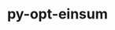 ---
title: "py-opt-einsum"
layout: cache
categories: [package, develop]
meta: {"compilers": ["gcc@11.4.0", "gcc@9.4.0", "none"], "num_specs": 95, "num_specs_by_stack": {"e4s": 26, "e4s-neoverse_v1": 6, "e4s-power": 1, "ml-darwin-aarch64-mps": 11, "ml-linux-aarch64-cpu": 13, "ml-linux-aarch64-cuda": 12, "ml-linux-x86_64-cpu": 25, "ml-linux-x86_64-cuda": 13, "ml-linux-x86_64-rocm": 13, "root": 95}, "oss": ["sequoia", "ubuntu20.04", "ubuntu22.04", "ubuntu24.04"], "platforms": ["darwin", "linux"], "stacks": ["e4s", "e4s-neoverse_v1", "e4s-power", "ml-darwin-aarch64-mps", "ml-linux-aarch64-cpu", "ml-linux-aarch64-cuda", "ml-linux-x86_64-cpu", "ml-linux-x86_64-cuda", "ml-linux-x86_64-rocm", "root"], "targets": ["aarch64", "neoverse_v1", "ppc64le", "x86_64_v3"], "versions": ["3.4.0"]}
spec_details: [{"compiler": "none", "hash": "2a5y7po5c24jpfjzdszya54lobjmmfic", "os": "ubuntu24.04", "platform": "linux", "size": "-", "stacks": ["ml-linux-x86_64-rocm", "root"], "target": "x86_64_v3", "variants": ["build_system=python_pip"], "versions": ["3.4.0"]}, {"compiler": "none", "hash": "2kokuvehaxenst4bgskn2sowp6r3ssmu", "os": "sequoia", "platform": "darwin", "size": "-", "stacks": ["ml-darwin-aarch64-mps", "root"], "target": "aarch64", "variants": ["build_system=python_pip"], "versions": ["3.4.0"]}, {"compiler": "none", "hash": "2slsw6i7lp4vclrfwc2xtkg6lxi2dz2v", "os": "ubuntu24.04", "platform": "linux", "size": "-", "stacks": ["ml-linux-x86_64-rocm", "root"], "target": "x86_64_v3", "variants": ["build_system=python_pip"], "versions": ["3.4.0"]}, {"compiler": "none", "hash": "2zfchh6m2btwzpq7vofv6tz26o5lokfn", "os": "ubuntu24.04", "platform": "linux", "size": "-", "stacks": ["ml-linux-x86_64-cpu", "root"], "target": "x86_64_v3", "variants": ["build_system=python_pip"], "versions": ["3.4.0"]}, {"compiler": "none", "hash": "2zqd3sr5w2aanjkqoarslazk5kwolkmg", "os": "ubuntu24.04", "platform": "linux", "size": "-", "stacks": ["ml-linux-aarch64-cpu", "ml-linux-aarch64-cuda", "root"], "target": "aarch64", "variants": ["build_system=python_pip"], "versions": ["3.4.0"]}, {"compiler": "none", "hash": "36k5qizzngvmh5quhg4luukwf5rgktl4", "os": "ubuntu24.04", "platform": "linux", "size": "-", "stacks": ["ml-linux-x86_64-cpu", "ml-linux-x86_64-cuda", "root"], "target": "x86_64_v3", "variants": ["build_system=python_pip"], "versions": ["3.4.0"]}, {"compiler": "none", "hash": "3jxnn546rny4ob5x5dhihds44spw3wwa", "os": "ubuntu24.04", "platform": "linux", "size": "-", "stacks": ["ml-linux-x86_64-cpu", "ml-linux-x86_64-cuda", "root"], "target": "x86_64_v3", "variants": ["build_system=python_pip"], "versions": ["3.4.0"]}, {"compiler": "none", "hash": "3vtrgw7m6l36ukdgthyqs4v6wrhgayt4", "os": "sequoia", "platform": "darwin", "size": "-", "stacks": ["ml-darwin-aarch64-mps", "root"], "target": "aarch64", "variants": ["build_system=python_pip"], "versions": ["3.4.0"]}, {"compiler": "none", "hash": "46lymdeqnqnwkfdqdu7u2kyggxh2rgjw", "os": "ubuntu24.04", "platform": "linux", "size": "-", "stacks": ["ml-linux-x86_64-rocm", "root"], "target": "x86_64_v3", "variants": ["build_system=python_pip"], "versions": ["3.4.0"]}, {"compiler": "none", "hash": "4buwb3mmcbsm7en7rlvppki3mhg65ukg", "os": "ubuntu22.04", "platform": "linux", "size": "-", "stacks": ["e4s", "root"], "target": "x86_64_v3", "variants": ["build_system=python_pip"], "versions": ["3.4.0"]}, {"compiler": "gcc@11.4.0", "hash": "6bigbf7l4xn7xvdnvvglvdpyfwmgetgt", "os": "ubuntu22.04", "platform": "linux", "size": "-", "stacks": ["e4s-neoverse_v1", "root"], "target": "neoverse_v1", "variants": ["build_system=python_pip"], "versions": ["3.4.0"]}, {"compiler": "none", "hash": "6fd3sermrpf7yhe4tisk65a3xhocgsly", "os": "ubuntu24.04", "platform": "linux", "size": "-", "stacks": ["ml-linux-x86_64-cpu", "ml-linux-x86_64-cuda", "root"], "target": "x86_64_v3", "variants": ["build_system=python_pip"], "versions": ["3.4.0"]}, {"compiler": "none", "hash": "6jm3rckmdi7wo6bm47irpma4hkbzirlm", "os": "ubuntu24.04", "platform": "linux", "size": "-", "stacks": ["ml-linux-x86_64-cpu", "ml-linux-x86_64-cuda", "root"], "target": "x86_64_v3", "variants": ["build_system=python_pip"], "versions": ["3.4.0"]}, {"compiler": "none", "hash": "7apwwrke2sckrbz6kfnf6t5wlabopizq", "os": "ubuntu22.04", "platform": "linux", "size": "-", "stacks": ["e4s", "root"], "target": "x86_64_v3", "variants": ["build_system=python_pip"], "versions": ["3.4.0"]}, {"compiler": "none", "hash": "7fgkej4u6mjnnx3gqd6x7wnrwqujrutb", "os": "sequoia", "platform": "darwin", "size": "-", "stacks": ["ml-darwin-aarch64-mps", "root"], "target": "aarch64", "variants": ["build_system=python_pip"], "versions": ["3.4.0"]}, {"compiler": "none", "hash": "7r74ybyi43zum5harjuu54jpklwtqarl", "os": "ubuntu24.04", "platform": "linux", "size": "-", "stacks": ["ml-linux-x86_64-cpu", "root"], "target": "x86_64_v3", "variants": ["build_system=python_pip"], "versions": ["3.4.0"]}, {"compiler": "none", "hash": "7s2u5abbw4yuylopm7jc6nvac5lasboj", "os": "sequoia", "platform": "darwin", "size": "-", "stacks": ["ml-darwin-aarch64-mps", "root"], "target": "aarch64", "variants": ["build_system=python_pip"], "versions": ["3.4.0"]}, {"compiler": "none", "hash": "7xramjrfckhb6lfih3gnjji4ijjahofl", "os": "ubuntu22.04", "platform": "linux", "size": "-", "stacks": ["e4s", "root"], "target": "x86_64_v3", "variants": ["build_system=python_pip"], "versions": ["3.4.0"]}, {"compiler": "none", "hash": "awtjjo6ge466tmmw4fillzsldbc2xami", "os": "ubuntu22.04", "platform": "linux", "size": "-", "stacks": ["e4s", "root"], "target": "x86_64_v3", "variants": ["build_system=python_pip"], "versions": ["3.4.0"]}, {"compiler": "none", "hash": "b3v4bwu5nxzrnwpiqaaqx4xru4jqx23r", "os": "ubuntu22.04", "platform": "linux", "size": "-", "stacks": ["e4s", "root"], "target": "x86_64_v3", "variants": ["build_system=python_pip"], "versions": ["3.4.0"]}, {"compiler": "none", "hash": "c3trueiljtknmwk4itm3grpytpdekrlh", "os": "ubuntu24.04", "platform": "linux", "size": "-", "stacks": ["ml-linux-x86_64-rocm", "root"], "target": "x86_64_v3", "variants": ["build_system=python_pip"], "versions": ["3.4.0"]}, {"compiler": "none", "hash": "c5eaanb3oxxvrpbl7a36zg5n67yugtxq", "os": "ubuntu24.04", "platform": "linux", "size": "-", "stacks": ["ml-linux-aarch64-cpu", "ml-linux-aarch64-cuda", "root"], "target": "aarch64", "variants": ["build_system=python_pip"], "versions": ["3.4.0"]}, {"compiler": "none", "hash": "cms2iy3nt2yiy4z5vaiejubdoeevshwt", "os": "ubuntu24.04", "platform": "linux", "size": "-", "stacks": ["ml-linux-x86_64-rocm", "root"], "target": "x86_64_v3", "variants": ["build_system=python_pip"], "versions": ["3.4.0"]}, {"compiler": "none", "hash": "ctr6jtsvne3wc3ht42w6z6hu65mhsa6p", "os": "ubuntu24.04", "platform": "linux", "size": "-", "stacks": ["ml-linux-x86_64-cpu", "ml-linux-x86_64-cuda", "root"], "target": "x86_64_v3", "variants": ["build_system=python_pip"], "versions": ["3.4.0"]}, {"compiler": "none", "hash": "dggl4ymubvmgdjkcatd7uqhqyz725yct", "os": "ubuntu22.04", "platform": "linux", "size": "-", "stacks": ["e4s", "root"], "target": "x86_64_v3", "variants": ["build_system=python_pip"], "versions": ["3.4.0"]}, {"compiler": "none", "hash": "djgopv3li2aqbfuj6l76mwltaw5uwbs4", "os": "ubuntu24.04", "platform": "linux", "size": "-", "stacks": ["ml-linux-x86_64-cpu", "ml-linux-x86_64-cuda", "root"], "target": "x86_64_v3", "variants": ["build_system=python_pip"], "versions": ["3.4.0"]}, {"compiler": "none", "hash": "dngto2tj7xujkqs74zx6vxxgfrekqm2n", "os": "ubuntu24.04", "platform": "linux", "size": "-", "stacks": ["ml-linux-x86_64-cpu", "root"], "target": "x86_64_v3", "variants": ["build_system=python_pip"], "versions": ["3.4.0"]}, {"compiler": "none", "hash": "dskavsuksi5vz4rzhemejrgg3sqkhpch", "os": "ubuntu24.04", "platform": "linux", "size": "-", "stacks": ["ml-linux-x86_64-cpu", "root"], "target": "x86_64_v3", "variants": ["build_system=python_pip"], "versions": ["3.4.0"]}, {"compiler": "none", "hash": "dycymyrb3epe5ykhoijj4k3uthgejbaa", "os": "ubuntu24.04", "platform": "linux", "size": "-", "stacks": ["ml-linux-aarch64-cpu", "ml-linux-aarch64-cuda", "root"], "target": "aarch64", "variants": ["build_system=python_pip"], "versions": ["3.4.0"]}, {"compiler": "none", "hash": "dyhnosdgtrld3mmh2w5d646jjp75gqww", "os": "ubuntu24.04", "platform": "linux", "size": "-", "stacks": ["ml-linux-aarch64-cpu", "ml-linux-aarch64-cuda", "root"], "target": "aarch64", "variants": ["build_system=python_pip"], "versions": ["3.4.0"]}, {"compiler": "none", "hash": "e7nbi5kaeeaysjck2zx6icot7xa3kk2r", "os": "ubuntu22.04", "platform": "linux", "size": "-", "stacks": ["e4s", "root"], "target": "x86_64_v3", "variants": ["build_system=python_pip"], "versions": ["3.4.0"]}, {"compiler": "none", "hash": "ecifkqasvikqn6wtleko3ip6goyezg6l", "os": "ubuntu24.04", "platform": "linux", "size": "-", "stacks": ["ml-linux-x86_64-cpu", "ml-linux-x86_64-cuda", "root"], "target": "x86_64_v3", "variants": ["build_system=python_pip"], "versions": ["3.4.0"]}, {"compiler": "none", "hash": "f2kmcfhtffp5gbrvirm2wlkvq2gfjcq3", "os": "ubuntu22.04", "platform": "linux", "size": "-", "stacks": ["e4s", "root"], "target": "x86_64_v3", "variants": ["build_system=python_pip"], "versions": ["3.4.0"]}, {"compiler": "none", "hash": "f3qrv23cju5u6ju2msxkyhnfelb6vt7t", "os": "sequoia", "platform": "darwin", "size": "-", "stacks": ["ml-darwin-aarch64-mps", "root"], "target": "aarch64", "variants": ["build_system=python_pip"], "versions": ["3.4.0"]}, {"compiler": "none", "hash": "f7utchs7b6lyeuhcj6p7lwtr3aez45db", "os": "ubuntu22.04", "platform": "linux", "size": "-", "stacks": ["e4s", "root"], "target": "x86_64_v3", "variants": ["build_system=python_pip"], "versions": ["3.4.0"]}, {"compiler": "none", "hash": "fvc6eswih6zhnkr5um5x36benrlwzzwa", "os": "ubuntu24.04", "platform": "linux", "size": "-", "stacks": ["ml-linux-x86_64-rocm", "root"], "target": "x86_64_v3", "variants": ["build_system=python_pip"], "versions": ["3.4.0"]}, {"compiler": "none", "hash": "fwzwlpg2ybdew6ibcedl6bmiekyeuqcf", "os": "ubuntu24.04", "platform": "linux", "size": "-", "stacks": ["ml-linux-x86_64-rocm", "root"], "target": "x86_64_v3", "variants": ["build_system=python_pip"], "versions": ["3.4.0"]}, {"compiler": "none", "hash": "fygzed77qcgjvouvxzxa7gcjykr7svdb", "os": "ubuntu22.04", "platform": "linux", "size": "-", "stacks": ["e4s", "root"], "target": "x86_64_v3", "variants": ["build_system=python_pip"], "versions": ["3.4.0"]}, {"compiler": "none", "hash": "gdfi7brv3usncdgdsbw6sdurig4i5qs6", "os": "ubuntu22.04", "platform": "linux", "size": "-", "stacks": ["e4s", "root"], "target": "x86_64_v3", "variants": ["build_system=python_pip"], "versions": ["3.4.0"]}, {"compiler": "none", "hash": "gqephnp3h6shcr42em3dqgtkhxoppe7c", "os": "ubuntu22.04", "platform": "linux", "size": "-", "stacks": ["e4s", "root"], "target": "x86_64_v3", "variants": ["build_system=python_pip"], "versions": ["3.4.0"]}, {"compiler": "none", "hash": "gx4rptmylq7bs35tnnq5cy6dl6bw2ppc", "os": "ubuntu22.04", "platform": "linux", "size": "-", "stacks": ["e4s", "root"], "target": "x86_64_v3", "variants": ["build_system=python_pip"], "versions": ["3.4.0"]}, {"compiler": "gcc@11.4.0", "hash": "gymtxal3okfeizpsngstcg7ehpgh3wb3", "os": "ubuntu22.04", "platform": "linux", "size": "-", "stacks": ["e4s-neoverse_v1", "root"], "target": "neoverse_v1", "variants": ["build_system=python_pip"], "versions": ["3.4.0"]}, {"compiler": "none", "hash": "htijkeoe2z4uoj2h73omyzy4gvje3rpr", "os": "ubuntu24.04", "platform": "linux", "size": "-", "stacks": ["ml-linux-x86_64-cpu", "ml-linux-x86_64-cuda", "root"], "target": "x86_64_v3", "variants": ["build_system=python_pip"], "versions": ["3.4.0"]}, {"compiler": "none", "hash": "hwdunhn2jrmncrarrqe7n6b5tgtbvs6w", "os": "ubuntu24.04", "platform": "linux", "size": "-", "stacks": ["ml-linux-aarch64-cpu", "ml-linux-aarch64-cuda", "root"], "target": "aarch64", "variants": ["build_system=python_pip"], "versions": ["3.4.0"]}, {"compiler": "none", "hash": "i4wvoq54du5tz4sixwdfxjz2t62jxdtu", "os": "ubuntu24.04", "platform": "linux", "size": "-", "stacks": ["ml-linux-x86_64-cpu", "ml-linux-x86_64-cuda", "root"], "target": "x86_64_v3", "variants": ["build_system=python_pip"], "versions": ["3.4.0"]}, {"compiler": "none", "hash": "imuyl5d2cffoc3qyd7ft3bv4mqzjqp3n", "os": "ubuntu22.04", "platform": "linux", "size": "-", "stacks": ["e4s", "root"], "target": "x86_64_v3", "variants": ["build_system=python_pip"], "versions": ["3.4.0"]}, {"compiler": "none", "hash": "j4xchqfym3v7ugwh3piblr4vjngabmcf", "os": "ubuntu24.04", "platform": "linux", "size": "-", "stacks": ["ml-linux-aarch64-cpu", "ml-linux-aarch64-cuda", "root"], "target": "aarch64", "variants": ["build_system=python_pip"], "versions": ["3.4.0"]}, {"compiler": "none", "hash": "j63einyzumclsui3i6yzh3xntwlykrz4", "os": "ubuntu24.04", "platform": "linux", "size": "-", "stacks": ["ml-linux-x86_64-cpu", "root"], "target": "x86_64_v3", "variants": ["build_system=python_pip"], "versions": ["3.4.0"]}, {"compiler": "none", "hash": "jdvcgv5wfzwx37wyodlhfovh7riq4cj2", "os": "ubuntu24.04", "platform": "linux", "size": "-", "stacks": ["ml-linux-aarch64-cpu", "ml-linux-aarch64-cuda", "root"], "target": "aarch64", "variants": ["build_system=python_pip"], "versions": ["3.4.0"]}, {"compiler": "none", "hash": "juxjm4hmgaqimucoai2gp4knqwtqil4a", "os": "ubuntu22.04", "platform": "linux", "size": "-", "stacks": ["e4s", "root"], "target": "x86_64_v3", "variants": ["build_system=python_pip"], "versions": ["3.4.0"]}, {"compiler": "gcc@11.4.0", "hash": "khwekzbf2y26g5nvnrnkr2yfxkvbo2gv", "os": "ubuntu22.04", "platform": "linux", "size": "-", "stacks": ["e4s-neoverse_v1", "root"], "target": "neoverse_v1", "variants": ["build_system=python_pip"], "versions": ["3.4.0"]}, {"compiler": "none", "hash": "kjvxtbw2uje5zgsthfd57y5la34heymb", "os": "sequoia", "platform": "darwin", "size": "-", "stacks": ["ml-darwin-aarch64-mps", "root"], "target": "aarch64", "variants": ["build_system=python_pip"], "versions": ["3.4.0"]}, {"compiler": "none", "hash": "lizywuxjvknooowjoathayuyq2t3m3za", "os": "ubuntu24.04", "platform": "linux", "size": "-", "stacks": ["ml-linux-x86_64-rocm", "root"], "target": "x86_64_v3", "variants": ["build_system=python_pip"], "versions": ["3.4.0"]}, {"compiler": "gcc@11.4.0", "hash": "ll6ijrnnnv65vchojtmspqc4u7zklovs", "os": "ubuntu22.04", "platform": "linux", "size": "-", "stacks": ["e4s-neoverse_v1", "root"], "target": "neoverse_v1", "variants": ["build_system=python_pip"], "versions": ["3.4.0"]}, {"compiler": "none", "hash": "lrj55jwnv2w3wzbh5vijfxsgnh7sici7", "os": "ubuntu24.04", "platform": "linux", "size": "-", "stacks": ["ml-linux-aarch64-cpu", "ml-linux-aarch64-cuda", "root"], "target": "aarch64", "variants": ["build_system=python_pip"], "versions": ["3.4.0"]}, {"compiler": "none", "hash": "lzybyfgjwie6pznwintxsa34jwfzpka4", "os": "ubuntu24.04", "platform": "linux", "size": "-", "stacks": ["ml-linux-x86_64-cpu", "root"], "target": "x86_64_v3", "variants": ["build_system=python_pip"], "versions": ["3.4.0"]}, {"compiler": "none", "hash": "mo5uzkgzcdkdocekgv2fnioz7qsiwl3d", "os": "ubuntu22.04", "platform": "linux", "size": "-", "stacks": ["e4s", "root"], "target": "x86_64_v3", "variants": ["build_system=python_pip"], "versions": ["3.4.0"]}, {"compiler": "none", "hash": "moqophgzetxdt32srbvzvz6jwj34gm4j", "os": "ubuntu24.04", "platform": "linux", "size": "-", "stacks": ["ml-linux-aarch64-cpu", "ml-linux-aarch64-cuda", "root"], "target": "aarch64", "variants": ["build_system=python_pip"], "versions": ["3.4.0"]}, {"compiler": "none", "hash": "mqt5dfvxspijwzr6zcbstsfg5ilrnyda", "os": "ubuntu24.04", "platform": "linux", "size": "-", "stacks": ["ml-linux-x86_64-rocm", "root"], "target": "x86_64_v3", "variants": ["build_system=python_pip"], "versions": ["3.4.0"]}, {"compiler": "gcc@11.4.0", "hash": "mtzi7ptjfnrt2qmx2mbeegqbdgs75jpt", "os": "ubuntu22.04", "platform": "linux", "size": "-", "stacks": ["e4s-neoverse_v1", "root"], "target": "neoverse_v1", "variants": ["build_system=python_pip"], "versions": ["3.4.0"]}, {"compiler": "none", "hash": "noqzxxre2jc42b36hv2sucr2tvzzqqdk", "os": "ubuntu24.04", "platform": "linux", "size": "-", "stacks": ["ml-linux-x86_64-cpu", "ml-linux-x86_64-cuda", "root"], "target": "x86_64_v3", "variants": ["build_system=python_pip"], "versions": ["3.4.0"]}, {"compiler": "gcc@9.4.0", "hash": "npi5ifxz563fexsmzv6qjqyi4w224asu", "os": "ubuntu20.04", "platform": "linux", "size": "-", "stacks": ["e4s-power", "root"], "target": "ppc64le", "variants": ["build_system=python_pip"], "versions": ["3.4.0"]}, {"compiler": "none", "hash": "o5j35whz5u5ygddviz662kav6tf7e6tp", "os": "ubuntu24.04", "platform": "linux", "size": "-", "stacks": ["ml-linux-x86_64-cpu", "ml-linux-x86_64-cuda", "root"], "target": "x86_64_v3", "variants": ["build_system=python_pip"], "versions": ["3.4.0"]}, {"compiler": "none", "hash": "odn45mf4yksnugkrmbepbfx6qsskbwla", "os": "ubuntu24.04", "platform": "linux", "size": "-", "stacks": ["ml-linux-x86_64-cpu", "root"], "target": "x86_64_v3", "variants": ["build_system=python_pip"], "versions": ["3.4.0"]}, {"compiler": "none", "hash": "oet5cny3xqzmxkgwuj7g6fccgbzf2ryr", "os": "ubuntu24.04", "platform": "linux", "size": "-", "stacks": ["ml-linux-aarch64-cpu", "ml-linux-aarch64-cuda", "root"], "target": "aarch64", "variants": ["build_system=python_pip"], "versions": ["3.4.0"]}, {"compiler": "none", "hash": "ojfxaairebxktl7mjhekwl5ya5mwfym7", "os": "ubuntu22.04", "platform": "linux", "size": "-", "stacks": ["e4s", "root"], "target": "x86_64_v3", "variants": ["build_system=python_pip"], "versions": ["3.4.0"]}, {"compiler": "none", "hash": "prydqtpss7hojuurvmnissb34sk6nsrz", "os": "sequoia", "platform": "darwin", "size": "-", "stacks": ["ml-darwin-aarch64-mps", "root"], "target": "aarch64", "variants": ["build_system=python_pip"], "versions": ["3.4.0"]}, {"compiler": "none", "hash": "pu3u2zyaj6id6owiempylts52badu2cc", "os": "ubuntu24.04", "platform": "linux", "size": "-", "stacks": ["ml-linux-x86_64-cpu", "ml-linux-x86_64-cuda", "root"], "target": "x86_64_v3", "variants": ["build_system=python_pip"], "versions": ["3.4.0"]}, {"compiler": "none", "hash": "qqtz35nrb2sbixkmv4r22epklaa6m5md", "os": "ubuntu24.04", "platform": "linux", "size": "-", "stacks": ["ml-linux-x86_64-rocm", "root"], "target": "x86_64_v3", "variants": ["build_system=python_pip"], "versions": ["3.4.0"]}, {"compiler": "gcc@11.4.0", "hash": "qsale6uvudu3qyfmn5avqpryc2ejazeq", "os": "ubuntu22.04", "platform": "linux", "size": "-", "stacks": ["e4s-neoverse_v1", "root"], "target": "neoverse_v1", "variants": ["build_system=python_pip"], "versions": ["3.4.0"]}, {"compiler": "none", "hash": "qzohhvj6krgkzgzql7vikm662bffjazx", "os": "ubuntu22.04", "platform": "linux", "size": "-", "stacks": ["e4s", "root"], "target": "x86_64_v3", "variants": ["build_system=python_pip"], "versions": ["3.4.0"]}, {"compiler": "none", "hash": "r6wjf3lhqakplaamgizxe53ruvpknsvw", "os": "ubuntu24.04", "platform": "linux", "size": "-", "stacks": ["ml-linux-x86_64-rocm", "root"], "target": "x86_64_v3", "variants": ["build_system=python_pip"], "versions": ["3.4.0"]}, {"compiler": "none", "hash": "r6xxavdsk7zglzbbnt5k3tyr3thnpnvh", "os": "ubuntu24.04", "platform": "linux", "size": "-", "stacks": ["ml-linux-aarch64-cpu", "root"], "target": "aarch64", "variants": ["build_system=python_pip"], "versions": ["3.4.0"]}, {"compiler": "none", "hash": "rcqpusyn5d34hm73q5w4mcrfauaymluh", "os": "sequoia", "platform": "darwin", "size": "-", "stacks": ["ml-darwin-aarch64-mps", "root"], "target": "aarch64", "variants": ["build_system=python_pip"], "versions": ["3.4.0"]}, {"compiler": "none", "hash": "rjbzvbjnb3fyti53w4el6tsyg4li5ahn", "os": "ubuntu24.04", "platform": "linux", "size": "-", "stacks": ["ml-linux-x86_64-cpu", "root"], "target": "x86_64_v3", "variants": ["build_system=python_pip"], "versions": ["3.4.0"]}, {"compiler": "none", "hash": "roz2ifftu4ialq57kph27b46cfhiurco", "os": "ubuntu22.04", "platform": "linux", "size": "-", "stacks": ["e4s", "root"], "target": "x86_64_v3", "variants": ["build_system=python_pip"], "versions": ["3.4.0"]}, {"compiler": "none", "hash": "rr2gp4gwmd5mk4on7ejhmcrj5qr6dgxi", "os": "ubuntu24.04", "platform": "linux", "size": "-", "stacks": ["ml-linux-x86_64-cpu", "root"], "target": "x86_64_v3", "variants": ["build_system=python_pip"], "versions": ["3.4.0"]}, {"compiler": "none", "hash": "s7ykxj6qzmu4qoxq2tl5hxpofp6pcwem", "os": "ubuntu22.04", "platform": "linux", "size": "-", "stacks": ["e4s", "root"], "target": "x86_64_v3", "variants": ["build_system=python_pip"], "versions": ["3.4.0"]}, {"compiler": "none", "hash": "svmcb3zx4xztpvaeinvbotpucoon4ym7", "os": "ubuntu24.04", "platform": "linux", "size": "-", "stacks": ["ml-linux-x86_64-rocm", "root"], "target": "x86_64_v3", "variants": ["build_system=python_pip"], "versions": ["3.4.0"]}, {"compiler": "none", "hash": "t3gcvrz3usur56vnqq7frpmhfihp4ws5", "os": "ubuntu22.04", "platform": "linux", "size": "-", "stacks": ["e4s", "root"], "target": "x86_64_v3", "variants": ["build_system=python_pip"], "versions": ["3.4.0"]}, {"compiler": "none", "hash": "tcb5vmyhc43zxjqluq6pp6vo52lmzpdt", "os": "sequoia", "platform": "darwin", "size": "-", "stacks": ["ml-darwin-aarch64-mps", "root"], "target": "aarch64", "variants": ["build_system=python_pip"], "versions": ["3.4.0"]}, {"compiler": "none", "hash": "tdu4upyrinrftinor53ukrr6nqbhhbvn", "os": "ubuntu24.04", "platform": "linux", "size": "-", "stacks": ["ml-linux-aarch64-cpu", "ml-linux-aarch64-cuda", "root"], "target": "aarch64", "variants": ["build_system=python_pip"], "versions": ["3.4.0"]}, {"compiler": "none", "hash": "te7xfkzleozapr3flt5uazqd24vefhrq", "os": "ubuntu24.04", "platform": "linux", "size": "-", "stacks": ["ml-linux-x86_64-cpu", "root"], "target": "x86_64_v3", "variants": ["build_system=python_pip"], "versions": ["3.4.0"]}, {"compiler": "none", "hash": "uurqv75xuit7qhkbwa7uldnqu3hp7yss", "os": "sequoia", "platform": "darwin", "size": "-", "stacks": ["ml-darwin-aarch64-mps", "root"], "target": "aarch64", "variants": ["build_system=python_pip"], "versions": ["3.4.0"]}, {"compiler": "none", "hash": "wkopys6reuayh4ggsjndgimfyiyhapyj", "os": "ubuntu22.04", "platform": "linux", "size": "-", "stacks": ["e4s", "root"], "target": "x86_64_v3", "variants": ["build_system=python_pip"], "versions": ["3.4.0"]}, {"compiler": "none", "hash": "xemzqvucoiuxtjdgldo25owyu63jvsz7", "os": "ubuntu24.04", "platform": "linux", "size": "-", "stacks": ["ml-linux-aarch64-cpu", "ml-linux-aarch64-cuda", "root"], "target": "aarch64", "variants": ["build_system=python_pip"], "versions": ["3.4.0"]}, {"compiler": "none", "hash": "xg52k2s5vffrvv3qzrtylhgbs5hfaalo", "os": "ubuntu22.04", "platform": "linux", "size": "-", "stacks": ["e4s", "root"], "target": "x86_64_v3", "variants": ["build_system=python_pip"], "versions": ["3.4.0"]}, {"compiler": "none", "hash": "xo4u2qtl33n3oc33sf3huhyl3qt3tfsr", "os": "sequoia", "platform": "darwin", "size": "-", "stacks": ["ml-darwin-aarch64-mps", "root"], "target": "aarch64", "variants": ["build_system=python_pip"], "versions": ["3.4.0"]}, {"compiler": "none", "hash": "xv5ofsh7awcc34rucdqg5ihy2vgizvtk", "os": "ubuntu24.04", "platform": "linux", "size": "-", "stacks": ["ml-linux-x86_64-cpu", "root"], "target": "x86_64_v3", "variants": ["build_system=python_pip"], "versions": ["3.4.0"]}, {"compiler": "none", "hash": "yisb5wx5tptghut5e4vahpe2gpuanfig", "os": "ubuntu22.04", "platform": "linux", "size": "-", "stacks": ["e4s", "root"], "target": "x86_64_v3", "variants": ["build_system=python_pip"], "versions": ["3.4.0"]}, {"compiler": "none", "hash": "yjkmknpkkjx3ib6sblaiyawqrnq2c54t", "os": "ubuntu22.04", "platform": "linux", "size": "-", "stacks": ["e4s", "root"], "target": "x86_64_v3", "variants": ["build_system=python_pip"], "versions": ["3.4.0"]}, {"compiler": "none", "hash": "z4hw45eqvf7glvd4a5zt37cua464qfii", "os": "ubuntu24.04", "platform": "linux", "size": "-", "stacks": ["ml-linux-x86_64-rocm", "root"], "target": "x86_64_v3", "variants": ["build_system=python_pip"], "versions": ["3.4.0"]}, {"compiler": "none", "hash": "zewyyfpibv6s67pax75osa45tn7ekqs3", "os": "ubuntu24.04", "platform": "linux", "size": "-", "stacks": ["ml-linux-x86_64-cpu", "ml-linux-x86_64-cuda", "root"], "target": "x86_64_v3", "variants": ["build_system=python_pip"], "versions": ["3.4.0"]}, {"compiler": "none", "hash": "zn7p6qmdpa6pqvbeyqsiab4i2m7rqxqn", "os": "ubuntu24.04", "platform": "linux", "size": "-", "stacks": ["ml-linux-x86_64-cpu", "root"], "target": "x86_64_v3", "variants": ["build_system=python_pip"], "versions": ["3.4.0"]}, {"compiler": "none", "hash": "zteuz3qjfakxbqmajb4otdae2zr4f7ki", "os": "ubuntu22.04", "platform": "linux", "size": "-", "stacks": ["e4s", "root"], "target": "x86_64_v3", "variants": ["build_system=python_pip"], "versions": ["3.4.0"]}]
---